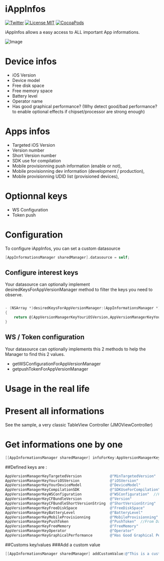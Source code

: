 iAppInfos
=========

[![Twitter](https://img.shields.io/badge/contact-@leverdeterre-green.svg)](http://twitter.com/leverdeterre)
[![License MIT](https://img.shields.io/badge/license-MIT-green.svg)](http://github.com/leverdeterre/iAppInfos/LICENSE)
[![CocoaPods](http://img.shields.io/github/release/leverdeterre/iAppInfos.svg)](https://github.com/iAppInfos)

iAppInfos allows a easy access to ALL important App informations.  

![Image](demo.png)

# Device infos
*   iOS Version 
*   Device model
*   Free disk space
*   Free memory space
*   Battery level 
*   Operator name
*   Has good graphical performance?  (Why detect good/bad performance? to enable optional effects if chipset/processor are strong enough)

# Apps infos
*   Targeted iOS Version
*   Version number 
*   Short Version number
*   SDK use for compilation
*   Mobile provisionning push information (enable or not),
*   Mobile provisionning dev information (development / production),
*   Mobile provisionning UDID list (provisioned devices),

# Optionnal keys
*   WS Configuration
*   Token push

# Configuration

To configure iAppInfos, you can set a custom datasource
```objective-c
[AppInformationsManager sharedManager].datasource = self;
```

## Configure interest keys

Your datasource can optionally implement desiredKeysForAppVersionManager method to filter the keys you need to observe.

```objective-c

- (NSArray *)desiredKeysForAppVersionManager:(AppInformationsManager *)manager
{
    return @[AppVersionManagerKeyYouriOSVersion,AppVersionManagerKeyYourDeviceModel,AppVersionManagerKeyCompilationSDK, AppVersionManagerKeyCFBundleVersion, AppVersionManagerKeyFreeDiskSpace, AppVersionManagerKeyBatteryLevel, AppVersionManagerKeyFreeMemory, AppVersionManagerKeyMobileProvisionning, AppVersionManagerKeyPushToken,AppVersionManagerKeyWSConfiguration];
}
```
## WS / Token configuration  

Your datasource can optionally implements this 2 methods to help the Manager to find this 2 values.

+ getWSConfigurationForAppVersionManager
+ getpushTokenForAppVersionManager

# Usage in the real life 

# Present all informations

See the sample, a very classic TableView Controller (JMOViewController)

# Get informations one by one

```objective-c
[[AppInformationsManager sharedManager] infoForKey:AppVersionManagerKeyYouriOSVersion];
```

##Defined keys are :
```objective-c
AppVersionManagerKeyTargetedVersion             @"MinTargetedVersion"
AppVersionManagerKeyYouriOSVersion              @"iOSVersion"
AppVersionManagerKeyYourDeviceModel             @"DeviceModel"
AppVersionManagerKeyCompilationSDK              @"SDKUseForCompilation"
AppVersionManagerKeyWSConfiguration             @"WSConfiguration"  //From Datasource
AppVersionManagerKeyCFBundleVersion             @"Version"
AppVersionManagerKeyCFBundleShortVersionString  @"ShortVersionString"
AppVersionManagerKeyFreeDiskSpace               @"FreeDiskSpace"
AppVersionManagerKeyBatteryLevel                @"BatteryLevel"
AppVersionManagerKeyMobileProvisionning         @"MobileProvisionning"
AppVersionManagerKeyPushToken                   @"PushToken"  //From Datasource
AppVersionManagerKeyFreeMemory                  @"FreeMemory"
AppVersionManagerKeyOperator                    @"Operator"
AppVersionManagerKeyGraphicalPerformance        @"Has Good Graphical Performance"
```
##Customs key/values
###Add a custom value
```objective-c
[[AppInformationsManager sharedManager] addCustomValue:@"This is a custom value" forCustomKey:@"CustomKey1"];
```


